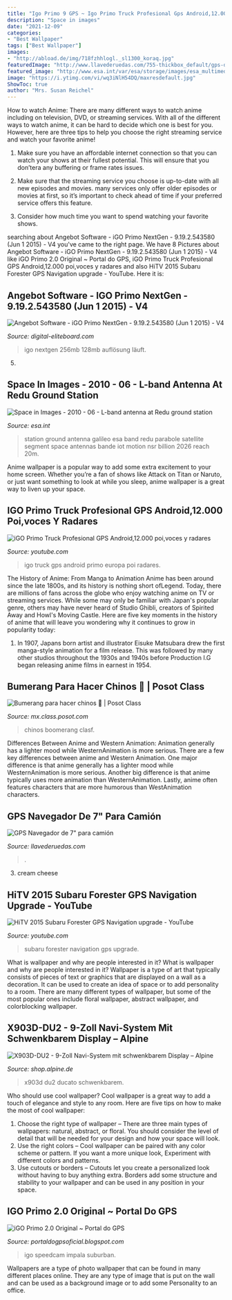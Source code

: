 ```yaml
---
title: "Igo Primo 9 GPS ~ Igo Primo Truck Profesional Gps Android,12.000 Poi,voces Y Radares"
description: "Space in images"
date: "2021-12-09"
categories:
- "Best Wallpaper"
tags: ["Best Wallpaper"]
images:
- "http://abload.de/img/718fzhhlogl._sl1300_koraq.jpg"
featuredImage: "http://www.llavederuedas.com/755-thickbox_default/gps-de-7-para-camion.jpg"
featured_image: "http://www.esa.int/var/esa/storage/images/esa_multimedia/images/2010/06/l-band_antenna_at_redu_ground_station/9863674-3-eng-GB/L-band_antenna_at_Redu_ground_station.jpg"
image: "https://i.ytimg.com/vi/wq3iNlH54DQ/maxresdefault.jpg"
ShowToc: true
author: "Mrs. Susan Reichel"
---
```



How to watch Anime: There are many different ways to watch anime including on television, DVD, or streaming services.
With all of the different ways to watch anime, it can be hard to decide which one is best for you. However, here are three tips to help you choose the right streaming service and watch your favorite anime!
1. Make sure you have an affordable internet connection so that you can watch your shows at their fullest potential. This will ensure that you don’tera any buffering or frame rates issues.

2. Make sure that the streaming service you choose is up-to-date with all new episodes and movies. many services only offer older episodes or movies at first, so it’s important to check ahead of time if your preferred service offers this feature.

3. Consider how much time you want to spend watching your favorite shows.

	

		
searching about Angebot Software - iGO Primo NextGen - 9.19.2.543580 (Jun 1 2015) - V4 you've came to the right page. We have 8 Pictures about Angebot Software - iGO Primo NextGen - 9.19.2.543580 (Jun 1 2015) - V4 like iGO Primo 2.0 Original ~ Portal do GPS, iGO Primo Truck Profesional GPS Android,12.000 poi,voces y radares and also HiTV 2015 Subaru Forester GPS Navigation upgrade - YouTube. Here it is:
		
    
## Angebot Software - IGO Primo NextGen - 9.19.2.543580 (Jun 1 2015) - V4

<img loading=lazy src="http://abload.de/img/718fzhhlogl._sl1300_koraq.jpg" onerror="this.onerror=null;this.src='https://tse3.mm.bing.net/th?id=OIP.I2htKG1t1gauhWG30sh32wHaEu&amp;pid=15.1';" alt="Angebot Software - iGO Primo NextGen - 9.19.2.543580 (Jun 1 2015) - V4">

_Source: digital-eliteboard.com_

>igo nextgen 256mb 128mb auflösung läuft. 

	

5.

    
## Space In Images - 2010 - 06 - L-band Antenna At Redu Ground Station

<img loading=lazy src="http://www.esa.int/var/esa/storage/images/esa_multimedia/images/2010/06/l-band_antenna_at_redu_ground_station/9863674-3-eng-GB/L-band_antenna_at_Redu_ground_station.jpg" onerror="this.onerror=null;this.src='https://tse1.mm.bing.net/th?id=OIP.FX4vTkiQD5m8-s45OHzjGQHaE8&amp;pid=15.1';" alt="Space in Images - 2010 - 06 - L-band antenna at Redu ground station">

_Source: esa.int_

>station ground antenna galileo esa band redu parabole satellite segment space antennas bande iot motion nsr billion 2026 reach 20m. 

	

Anime wallpaper is a popular way to add some extra excitement to your home screen. Whether you’re a fan of shows like Attack on Titan or Naruto, or just want something to look at while you sleep, anime wallpaper is a great way to liven up your space.

    
## IGO Primo Truck Profesional GPS Android,12.000 Poi,voces Y Radares

<img loading=lazy src="https://i.ytimg.com/vi/F471v2e4TMM/maxresdefault.jpg" onerror="this.onerror=null;this.src='https://tse2.mm.bing.net/th?id=OIP.pFyPPU5Bi5isY-KwJrF9JwHaEK&amp;pid=15.1';" alt="iGO Primo Truck Profesional GPS Android,12.000 poi,voces y radares">

_Source: youtube.com_

>igo truck gps android primo europa poi radares. 

	

The History of Anime: From Manga to Animation
Anime has been around since the late 1800s, and its history is nothing short ofLegend. Today, there are millions of fans across the globe who enjoy watching anime on TV or streaming services. While some may only be familiar with Japan's popular genre, others may have never heard of Studio Ghibli, creators of Spirited Away and Howl's Moving Castle. Here are five key moments in the history of anime that will leave you wondering why it continues to grow in popularity today:
1) In 1907, Japans born artist and illustrator Eisuke Matsubara drew the first manga-style animation for a film release. This was followed by many other studios throughout the 1930s and 1940s before Production I.G began releasing anime films in earnest in 1954.

    
## Bumerang Para Hacer Chinos 🥇 | Posot Class

<img loading=lazy src="https://img.mx.class.posot.com/es_mx/2020/05/08/material-para-hacer-chinos-boomerang-20200508142748.jpg" onerror="this.onerror=null;this.src='https://tse4.mm.bing.net/th?id=OIP.GSJWcUYgs1vMv6Q93k202QHaFj&amp;pid=15.1';" alt="Bumerang para hacer chinos 🥇 | Posot Class">

_Source: mx.class.posot.com_

>chinos boomerang clasf. 

	

Differences Between Anime and Western Animation: Animation generally has a lighter mood while WesternAnimation is more serious.
There are a few key differences between anime and Western Animation. One major difference is that anime generally has a lighter mood while WesternAnimation is more serious. Another big difference is that anime typically uses more animation than WesternAnimation. Lastly, anime often features characters that are more humorous than WestAnimation characters.

    
## GPS Navegador De 7&quot; Para Camión

<img loading=lazy src="http://www.llavederuedas.com/755-thickbox_default/gps-de-7-para-camion.jpg" onerror="this.onerror=null;this.src='https://tse1.mm.bing.net/th?id=OIP.-QGZMN9rZToeZptk-ImoggHaHa&amp;pid=15.1';" alt="GPS Navegador de 7&quot; para camión">

_Source: llavederuedas.com_

>. 

	

3. cream cheese 

    
## HiTV 2015 Subaru Forester GPS Navigation Upgrade - YouTube

<img loading=lazy src="https://i.ytimg.com/vi/wq3iNlH54DQ/maxresdefault.jpg" onerror="this.onerror=null;this.src='https://tse4.mm.bing.net/th?id=OIP._cDSccjLdubu79JEraQd5gHaEK&amp;pid=15.1';" alt="HiTV 2015 Subaru Forester GPS Navigation upgrade - YouTube">

_Source: youtube.com_

>subaru forester navigation gps upgrade. 

	

What is wallpaper and why are people interested in it?
What is wallpaper and why are people interested in it?
Wallpaper is a type of art that typically consists of pieces of text or graphics that are displayed on a wall as a decoration. It can be used to create an idea of space or to add personality to a room. There are many different types of wallpaper, but some of the most popular ones include floral wallpaper, abstract wallpaper, and colorblocking wallpaper.

    
## X903D-DU2 - 9-Zoll Navi-System Mit Schwenkbarem Display – Alpine

<img loading=lazy src="http://cdn.shopify.com/s/files/1/0039/2724/4849/products/Ducato-Jumper-Boxer-Swivel-Display_X903D-DU2_1024x1024.jpg?v=1586261559" onerror="this.onerror=null;this.src='https://tse2.mm.bing.net/th?id=OIP.U74lEQ-VswwP8cvkrtMNLQHaFj&amp;pid=15.1';" alt="X903D-DU2 - 9-Zoll Navi-System mit schwenkbarem Display – Alpine">

_Source: shop.alpine.de_

>x903d du2 ducato schwenkbarem. 

	

Who should use cool wallpaper?
Cool wallpaper is a great way to add a touch of elegance and style to any room. Here are five tips on how to make the most of cool wallpaper: 
1) Choose the right type of wallpaper – There are three main types of wallpapers: natural, abstract, or floral. You should consider the level of detail that will be needed for your design and how your space will look. 
2) Use the right colors – Cool wallpaper can be paired with any color scheme or pattern. If you want a more unique look, Experiment with different colors and patterns. 
3) Use cutouts or borders – Cutouts let you create a personalized look without having to buy anything extra. Borders add some structure and stability to your wallpaper and can be used in any position in your space.

    
## IGO Primo 2.0 Original ~ Portal Do GPS

<img loading=lazy src="https://3.bp.blogspot.com/-3cbk5FgphvI/VPQCwY8PUGI/AAAAAAAABKI/PY_1cRP_QSk/s1600/anigif.gif" onerror="this.onerror=null;this.src='https://tse4.mm.bing.net/th?id=OIP.exBpN5EVU2GjAF2E2uFrLwHaEM&amp;pid=15.1';" alt="iGO Primo 2.0 Original ~ Portal do GPS">

_Source: portaldogpsoficial.blogspot.com_

>igo speedcam impala suburban. 

	



Wallpapers are a type of photo wallpaper that can be found in many different places online. They are any type of image that is put on the wall and can be used as a background image or to add some Personality to an office.

